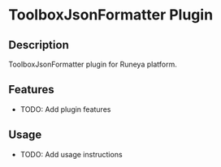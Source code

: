 # ToolboxJsonFormatter Plugin

## Description
ToolboxJsonFormatter plugin for Runeya platform.

## Features
- TODO: Add plugin features

## Usage
- TODO: Add usage instructions
